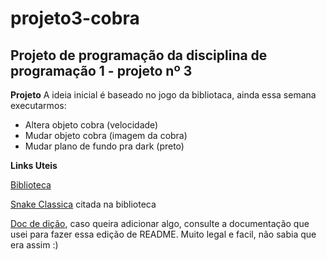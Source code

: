 # projeto3-cobra
## Projeto de programação da disciplina de programação 1 - projeto nº 3


**Projeto**
A ideia inicial é baseado no jogo da bibliotaca, ainda essa semana executarmos:
- Altera objeto cobra (velocidade)
- Mudar objeto cobra (imagem da cobra)
- Mudar plano de fundo pra dark (preto)

**Links Uteis**

[Biblioteca](https://www.raylib.com/games.html)

[Snake Classica](https://www.raylib.com/games/classics/loader.html?name=classic_snake) citada na biblioteca

[Doc de dição](https://docs.github.com/pt/get-started/writing-on-github/getting-started-with-writing-and-formatting-on-github/basic-writing-and-formatting-syntax), caso queira adicionar algo, consulte a documentação que usei para fazer essa edição de README. Muito legal e facil, não sabia que era assim :)
